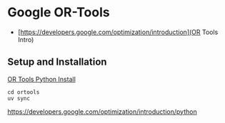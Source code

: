 # Google OR-Tools

* [https://developers.google.com/optimization/introduction](OR Tools Intro)


## Setup and Installation

[OR Tools Python Install](https://developers.google.com/optimization/install)

```
cd ortools
uv sync
```





https://developers.google.com/optimization/introduction/python